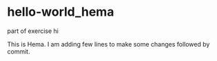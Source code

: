 # hello-world_hema
part of exercise
hi

This is Hema. I am adding few lines to make some changes followed by commit.
